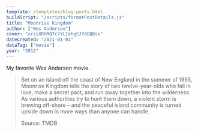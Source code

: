 ```yaml
---
template: /templates/blog-posts.html
buildScript: "/scripts/formatPostDetails.js"
title: "Moonrise Kingdom"
author: ["Wes Anderson"]
cover: "xrziXRHRQ7c7YLIehgSJY8GQBsx"
dateCreated: "2021-01-01"
dataTag: ["movie"]
year: "2012"
---
```


My favorite Wes Anderson movie.

> Set on an island off the coast of New England in the summer of 1965, Moonrise Kingdom tells the story of two twelve-year-olds who fall in love, make a secret pact, and run away together into the wilderness. As various authorities try to hunt them down, a violent storm is brewing off-shore – and the peaceful island community is turned upside down in more ways than anyone can handle.
>
> Source: TMDB
